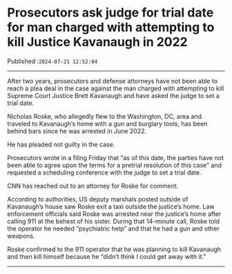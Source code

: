 # Prosecutors ask judge for trial date for man charged with attempting to kill Justice Kavanaugh in 2022

Published :`2024-07-21 12:52:04`

---

After two years, prosecutors and defense attorneys have not been able to reach a plea deal in the case against the man charged with attempting to kill Supreme Court Justice Brett Kavanaugh and have asked the judge to set a trial date.

Nicholas Roske, who allegedly flew to the Washington, DC, area and traveled to Kavanaugh’s home with a gun and burglary tools, has been behind bars since he was arrested in June 2022.

He has pleaded not guilty in the case.

Prosecutors wrote in a filing Friday that “as of this date, the parties have not been able to agree upon the terms for a pretrial resolution of this case” and requested a scheduling conference with the judge to set a trial date.

CNN has reached out to an attorney for Roske for comment.

According to authorities, US deputy marshals posted outside of Kavanaugh’s house saw Roske exit a taxi outside the justice’s home. Law enforcement officials said Roske was arrested near the justice’s home after calling 911 at the behest of his sister. During that 14-minute call, Roske told the operator he needed “psychiatric help” and that he had a gun and other weapons.

Roske confirmed to the 911 operator that he was planning to kill Kavanaugh and then kill himself because he “didn’t think I could get away with it.”

---

